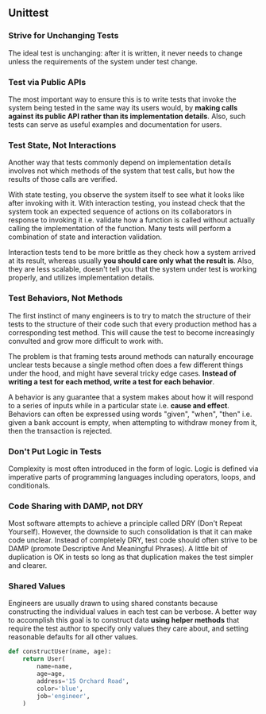 ## Unittest

### Strive for Unchanging Tests

The ideal test is unchanging: after it is written, it never needs to change unless the requirements of the system under test change.

### Test via Public APIs

The most important way to ensure this is to write tests that invoke the system being tested in the same way its users would, by **making calls against its public API rather than its implementation details**. Also, such tests can serve as useful examples and documentation for users.

### Test State, Not Interactions

Another way that tests commonly depend on implementation details involves not which methods of the system that test calls, but how the results of those calls are verified.

With state testing, you observe the system itself to see what it looks like after invoking with it. With interaction testing, you instead check that the system took an expected sequence of actions on its collaborators in response to invoking it i.e. validate how a function is called without actually calling the implementation of the function. Many tests will perform a combination of state and interaction validation.

Interaction tests tend to be more brittle as they check how a system arrived at its result, whereas usually **you should care only what the result is**. Also, they are less scalable, doesn't tell you that the system under test is working properly, and utilizes implementation details.

### Test Behaviors, Not Methods

The first instinct of many engineers is to try to match the structure of their tests to the structure of their code such that every production method has a corresponding test method. This will cause the test to become increasingly convulted and grow more difficult to work with.

The problem is that framing tests around methods can naturally encourage unclear tests because a single method often does a few different things under the hood, and might have several tricky edge cases. **Instead of writing a test for each method, write a test for each behavior**.

A behavior is any guarantee that a system makes about how it will respond to a series of inputs while in a particular state i.e. **cause and effect**. Behaviors can often be expressed using words "given", "when", "then" i.e. given a bank account is empty, when attempting to withdraw money from it, then the transaction is rejected.

### Don't Put Logic in Tests

Complexity is most often introduced in the form of logic. Logic is defined via imperative parts of programming languages including operators, loops, and conditionals.

### Code Sharing with DAMP, not DRY

Most software attempts to achieve a principle called DRY (Don't Repeat Yourself). However, the downside to such consolidation is that it can make code unclear. Instead of completely DRY, test code should often strive to be DAMP (promote Descriptive And Meaningful Phrases). A little bit of duplication is OK in tests so long as that duplication makes the test simpler and clearer.

### Shared Values

Engineers are usually drawn to using shared constants because constructing the individual values in each test can be verbose. A better way to accomplish this goal is to construct data **using helper methods** that require the test author to specify only values they care about, and setting reasonable defaults for all other values.

```py
def constructUser(name, age):
    return User(
        name=name,
        age=age,
        address='15 Orchard Road',
        color='blue',
        job='engineer',
    )
```
